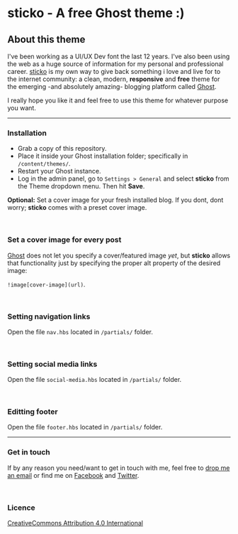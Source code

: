 sticko - A free Ghost theme :)
=======

## About this theme

I've been working as a UI/UX Dev font the last 12 years. I've also been using the web as a huge source of information for my personal and professional career.
[sticko](http://sticko.apps.runkite.com/) is my own way to give back something i love and live for to the internet community: a clean, modern, **responsive** and **free** theme for the emerging -and absolutely amazing- blogging platform called [Ghost](http://ghost.org).

I really hope you like it and feel free to use this theme for whatever purpose you want.

<hr>


### Installation

* Grab a copy of this repository.
* Place it inside your Ghost installation folder; specifically in `/content/themes/`.
* Restart your Ghost instance.
* Log in the admin panel, go to `Settings > General` and select **sticko** from the Theme dropdown menu. Then hit **Save**.

**Optional:** Set a cover image for your fresh installed blog. If you dont, dont worry; **sticko** comes with a preset cover image.

<br>

### Set a cover image for every post

[Ghost](http://ghost.org) does not let you specify a cover/featured image *yet*, but **sticko** allows that functionality just by specifying the proper alt property of the desired image:


`!image[cover-image](url)`.


<br>

### Setting navigation links

Open the file `nav.hbs` located in `/partials/` folder.

<br>

### Setting social media links

Open the file `social-media.hbs` located in `/partials/` folder.

<br>

### Editting footer

Open the file `footer.hbs` located in `/partials/` folder.

<hr>

### Get in touch

If by any reason you need/want to get in touch with me, feel free to [drop me an email](hi@damianmuti.com) or find me on [Facebook](http://www.facebook.com/damianmuti) and [Twitter](http://www.twitter.com/damianmuti).

<br>

### Licence
[CreativeCommons Attribution 4.0 International](http://creativecommons.org/licenses/by/4.0/)





